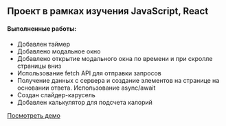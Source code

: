 ## Проект в рамках изучения JavaScript, React

#### Выполненные работы:
- Добавлен таймер 
- Добавлено модальное окно
- Добавлено открытие модального окна по времени и при скролле страницы вниз
- Использование fetch API для отправки запросов
- Получение данных с сервера и создание элементов на странице на основании ответа. Использование async/await
- Создан слайдер-карусель
- Добавлен калькулятор для подсчета калорий


[Посмотреть демо](https://anastasyazhuk.github.io/healthyFood/)


